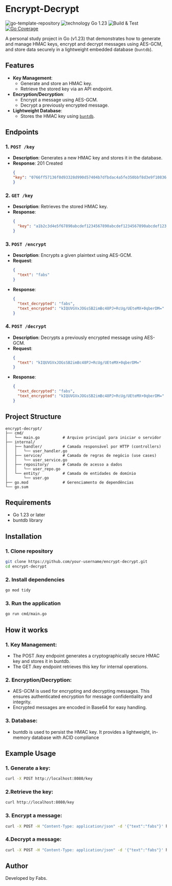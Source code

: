# Encrypt-Decrypt
![go-template-repository](https://img.shields.io/badge/go--template--repository-gray?logo=go)
![technology Go 1.23](https://img.shields.io/badge/technology-go%201.23-blue.svg)
![Build & Test](https://github.com/FabsHC/go-template-repository/actions/workflows/go-ci.yml/badge.svg)
[![Go Coverage](https://github.com/FabsHC/go-template-repository/wiki/coverage.svg)](https://raw.githack.com/wiki/FabsHC/go-template-repository/coverage.html)

A personal study project in Go (v1.23) that demonstrates how to generate and manage HMAC keys, encrypt and decrypt messages using AES-GCM, and store data securely in a lightweight embedded database (`buntdb`).

## Features

- **Key Management**:
    - Generate and store an HMAC key.
    - Retrieve the stored key via an API endpoint.
- **Encryption/Decryption**:
    - Encrypt a message using AES-GCM.
    - Decrypt a previously encrypted message.
- **Lightweight Database**:
    - Stores the HMAC key using [`buntdb`](https://github.com/tidwall/buntdb).

## Endpoints

### 1. `POST /key`
- **Description**: Generates a new HMAC key and stores it in the database.
- **Response**: 201 Created
  ```json
  {
  "key": "0766ff57136f0d93328d990d57404b7dfbdac4a5fe350bbf8d3e9f108366599e"
  }
  ```

### 2. `GET /key`
- **Description**: Retrieves the stored HMAC key.
- **Response**:
  ```json
  {
    "key": "a1b2c3d4e5f67890abcdef1234567890abcdef1234567890abcdef1234567890"
  }
  ```

### 3. `POST /encrypt`
- **Description**: Encrypts a given plaintext using AES-GCM.
- **Request**:
  ```json
  {
    "text": "fabs"
  }
  ```
- **Response**:
  ```json
  {
    "text_decrypted": "fabs",
    "text_encrypted": "kIQUVGVxJOGsSB2imBc48PJ+RcUg/UEteMX+0qberDM="
  }
  ```

### 4. `POST /decrypt`
- **Description**: Decrypts a previously encrypted message using AES-GCM.
- **Request**:
  ```json
  {
    "text": "kIQUVGVxJOGsSB2imBc48PJ+RcUg/UEteMX+0qberDM="
  }
  ```
- **Response**:
  ```json
  {
    "text_decrypted": "fabs",
    "text_encrypted": "kIQUVGVxJOGsSB2imBc48PJ+RcUg/UEteMX+0qberDM="
  }
  ```

## Project Structure

```
encrypt-decrypt/
├── cmd/
│   └── main.go          # Arquivo principal para iniciar o servidor
├── internal/
│   ├── handler/         # Camada responsável por HTTP (controllers)
│   │   └── user_handler.go
│   ├── service/         # Camada de regras de negócio (use cases)
│   │   └── user_service.go
│   ├── repository/      # Camada de acesso a dados
│   │   └── user_repo.go
│   └── entity/          # Camada de entidades de domínio
│       └── user.go
├── go.mod               # Gerenciamento de dependências
└── go.sum
```

## Requirements

- Go 1.23 or later
- buntdb library



## Installation

### 1. Clone repository
```bash
git clone https://github.com/your-username/encrypt-decrypt.git
cd encrypt-decrypt
```

### 2. Install dependencies
```bash
go mod tidy
```

### 3. Run the application
```bash
go run cmd/main.go
```

## How it works

### 1. Key Management:
- The POST /key endpoint generates a cryptographically secure HMAC key and stores it in buntdb.
- The GET /key endpoint retrieves this key for internal operations.

### 2. Encryption/Decryption:
- AES-GCM is used for encrypting and decrypting messages. This ensures authenticated encryption for message confidentiality and integrity.
- Encrypted messages are encoded in Base64 for easy handling.

### 3. Database:
- buntdb is used to persist the HMAC key. It provides a lightweight, in-memory database with ACID compliance



## Example Usage
### 1. Generate a key:
```bash
curl -X POST http://localhost:8080/key
```

### 2.Retrieve the key:
```bash
curl http://localhost:8080/key
```

### 3. Encrypt a message:
```bash
curl -X POST -H "Content-Type: application/json" -d '{"text":"fabs"}' http://localhost:8080/encrypt
```

### 4.Decrypt a message:
```bash
curl -X POST -H "Content-Type: application/json" -d '{"text":"fabs"}' http://localhost:8080/decrypt
```

## Author
Developed by Fabs.